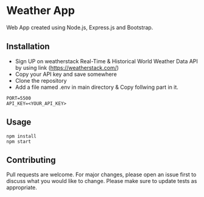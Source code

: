 # Weather App
Web App created using Node.js, Express.js and Bootstrap.

## Installation
* Sign UP on weatherstack Real-Time & Historical World Weather Data API by using link (https://weatherstack.com/)
* Copy your API key and save somewhere
* Clone the repository
* Add a file named .env in main directory & Copy follwing part in it.
```
PORT=5500
API_KEY=<YOUR_API_KEY>
```

## Usage

```
npm install
npm start
```

## Contributing
Pull requests are welcome. For major changes, please open an issue first to discuss what you would like to change.
Please make sure to update tests as appropriate.
